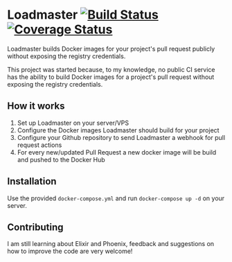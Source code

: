 # Loadmaster [![Build Status](https://travis-ci.org/dsander/loadmaster.svg?branch=master)](https://travis-ci.org/dsander/loadmaster) [![Coverage Status](https://coveralls.io/repos/github/dsander/loadmaster/badge.svg?branch=fix-build)](https://coveralls.io/github/dsander/loadmaster?branch=master)

Loadmaster builds Docker images for your project's pull request publicly without exposing the registry credentials.

This project was started because, to my knowledge, no public CI service has the ability to build Docker images for a project's pull request without exposing the registry credentials.

## How it works

1. Set up Loadmaster on your server/VPS
2. Configure the Docker images Loadmaster should build for your project
3. Configure your Github repository to send Loadmaster a webhook for pull request actions
3. For every new/updated Pull Request a new docker image will be build and pushed to the Docker Hub

## Installation

Use the provided `docker-compose.yml` and run `docker-compose up -d` on your server.

## Contributing

I am still learning about Elixir and Phoenix, feedback and suggestions on how to improve the code are very welcome!
